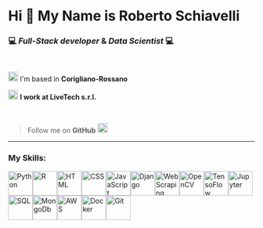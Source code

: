 # Hi 👋 My Name is Roberto Schiavelli

### 💻 *Full-Stack developer* & *Data Scientist* 💻

<br>

<img src="https://img.icons8.com/color/256/place-marker.png" width="20" height="20" alt="Location" title="Location"/> I'm based in **Corigliano-Rossano**

<img src="https://img.icons8.com/external-flat-juicy-fish/256/external-work-digital-nomad-flat-flat-juicy-fish-5.png" width="20" height="20" alt="Work" title="Work"/> **I work at LiveTech s.r.l.**

<br>

> Follow me on **GitHub** <img src="https://img.icons8.com/fluency/256/add-user-male.png" width="20" height="20" alt="Follow me" title="Follow me"/>

<hr>

### My Skills:
<img src="https://img.icons8.com/color/256/python.png" width="50" height="50" alt="Python" title="Python"/><img src="https://img.icons8.com/external-becris-flat-becris/256/external-r-data-science-becris-flat-becris.png" width="50" height="50" alt="R" title="R"/><img src="https://img.icons8.com/color/256/html-5.png" width="50" height="50" alt="HTML" title="HTML"/><img src="https://img.icons8.com/color/256/css3.png" width="50" height="50" alt="CSS" title="CSS"/><img src="https://img.icons8.com/color/256/javascript.png" width="50" height="50" alt="JavaScript" title="JavaScript"/><img src="https://img.icons8.com/color/256/django.png" width="50" height="50" alt="Django" title="Django"/><img src="https://img.icons8.com/office/256/selenium-test-automation.png" width="50" height="50" alt="Web Scraping" title="Web Scraping"/><img src="https://img.icons8.com/color/256/opencv.png" width="50" height="50" alt="OpenCV" title="OpenCV"/><img src="https://img.icons8.com/color/256/tensorflow.png" width="50" height="50" alt="TensoFlow" title="TensorFlow"/><img src="https://img.icons8.com/fluency/256/jupyter.png" width="50" height="50" alt="Jupyter" title="Jupyter"/><img src="https://img.icons8.com/color/256/mysql-logo.png" width="50" height="50" alt="SQL" title="SQL"/><img src="https://img.icons8.com/external-tal-revivo-shadow-tal-revivo/256/external-mongodb-a-cross-platform-document-oriented-database-program-logo-shadow-tal-revivo.png" width="50" height="50" alt="MongoDb" title="MongoDb"/><img src="https://img.icons8.com/color/256/amazon-web-services.png" width="50" height="50" alt="AWS" title="AWS"/><img src="https://img.icons8.com/color/256/docker.png" width="50" height="50" alt="Docker" title="Docker"/><img src="https://img.icons8.com/color/256/git.png" width="50" height="50" alt="Git" title="Git"/>
